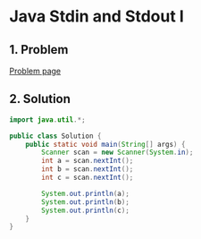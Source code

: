 # Java Stdin and Stdout I

## 1. Problem

[Problem page](https://www.hackerrank.com/challenges/java-stdin-and-stdout-1/)

## 2. Solution

```java
import java.util.*;

public class Solution {
    public static void main(String[] args) {
        Scanner scan = new Scanner(System.in);
        int a = scan.nextInt();
        int b = scan.nextInt();
        int c = scan.nextInt();

        System.out.println(a);
        System.out.println(b);
        System.out.println(c);
    }
}

```
